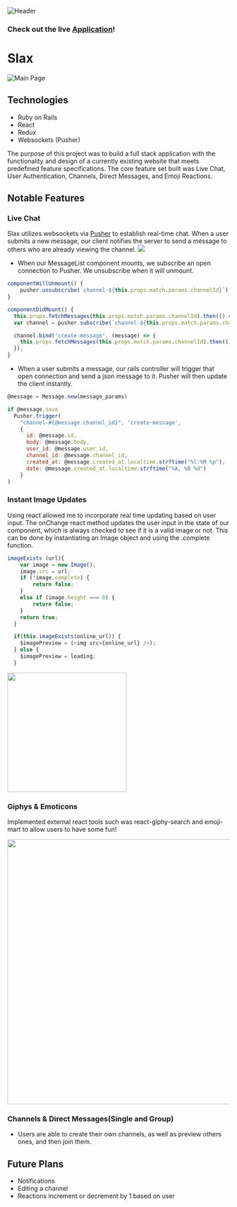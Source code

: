 ![Header](https://i.imgur.com/w9bqPgp.png)

### Check out the live [Application](http://slax.us)!

# Slax

![Main Page](https://i.imgur.com/AqIcIkU.jpg)

## Technologies

* Ruby on Rails
* React
* Redux
* Websockets (Pusher)

The purpose of this project was to build a full stack application with the functionality and design of a currently existing website that meets predefined feature specifications. The core feature set built was Live Chat, User Authentication, Channels, Direct Messages, and Emoji Reactions.

## Notable Features

### Live Chat

Slax utilizes websockets via [Pusher](http://pusher.com/) to establish real-time chat. When a user submits a new message, our client notifies the server to send a message to others who are already viewing the channel.
<img src='https://github.com/ameet01/slax/blob/master/docs/livechat.gif' />
* When our MessageList component mounts, we subscribe an open connection to Pusher. We unsubscribe when it will unmount.

```javascript
componentWillUnmount() {
    pusher.unsubscribe(`channel-${this.props.match.params.channelId}`);
}

componentDidMount() {
  this.props.fetchMessages(this.props.match.params.channelId).then(() => this.setState({loading: false})).then(() => document.getElementById('message-list').lastChild.scrollIntoView(false));
  var channel = pusher.subscribe(`channel-${this.props.match.params.channelId}`);

  channel.bind('create-message', (message) => {
    this.props.fetchMessages(this.props.match.params.channelId).then(() => document.getElementById('message-list').lastChild.scrollIntoView(false));
  });
}
```
* When a user submits a message, our rails controller will trigger that open connection and send a json message to it. Pusher will then update the client instantly.

```javascript
@message = Message.new(message_params)

if @message.save
  Pusher.trigger(
    "channel-#{@message.channel_id}", 'create-message',
    {
      id: @message.id,
      body: @message.body,
      user_id: @message.user_id,
      channel_id: @message.channel_id,
      created_at: @message.created_at.localtime.strftime("%l:%M %p"),
      date: @message.created_at.localtime.strftime("%A, %B %d")
    }
)
```

### Instant Image Updates

Using react allowed me to incorporate real time updating based on user input. The onChange react method updates the user input in the state of our component, which is always checked to see if it is a valid image or not. This can be done by instantiating an Image object and using the .complete function.

```javascript  
imageExists (url){
    var image = new Image();
    image.src = url;
    if (!image.complete) {
        return false;
    }
    else if (image.height === 0) {
        return false;
    }
    return true;
  }
```
```javascript
  if(this.imageExists(online_url)) {
    $imagePreview = (<img src={online_url} />);
  } else {
    $imagePreview = loading;
  }
```

<img src='https://github.com/ameet01/slax/blob/master/docs/Live%20photo%20update.gif' width='270px'/>


### Giphys & Emoticons

Implemented external react tools such was react-giphy-search and emoji-mart to allow users to have some fun!

<img src='https://github.com/ameet01/slax/blob/master/docs/giphys.gif' width='600px'/>

### Channels & Direct Messages(Single and Group)

* Users are able to create their own channels, as well as preview others ones, and then join them.

## Future Plans

* Notifications
* Editing a channel
* Reactions increment or decrement by 1 based on user
